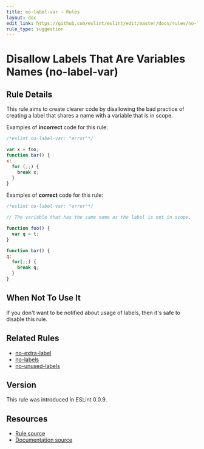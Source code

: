 ```yaml
---
title: no-label-var - Rules
layout: doc
edit_link: https://github.com/eslint/eslint/edit/master/docs/rules/no-label-var.md
rule_type: suggestion
---
```

<!-- Note: No pull requests accepted for this file. See README.md in the root directory for details. -->

# Disallow Labels That Are Variables Names (no-label-var)

## Rule Details

This rule aims to create clearer code by disallowing the bad practice of creating a label that shares a name with a variable that is in scope.

Examples of **incorrect** code for this rule:

```js
/*eslint no-label-var: "error"*/

var x = foo;
function bar() {
x:
  for (;;) {
    break x;
  }
}
```

Examples of **correct** code for this rule:

```js
/*eslint no-label-var: "error"*/

// The variable that has the same name as the label is not in scope.

function foo() {
  var q = t;
}

function bar() {
q:
  for(;;) {
    break q;
  }
}
```

## When Not To Use It

If you don't want to be notified about usage of labels, then it's safe to disable this rule.

## Related Rules

* [no-extra-label](./no-extra-label)
* [no-labels](./no-labels)
* [no-unused-labels](./no-unused-labels)

## Version

This rule was introduced in ESLint 0.0.9.

## Resources

* [Rule source](https://github.com/eslint/eslint/tree/master/lib/rules/no-label-var.js)
* [Documentation source](https://github.com/eslint/eslint/tree/master/docs/rules/no-label-var.md)
